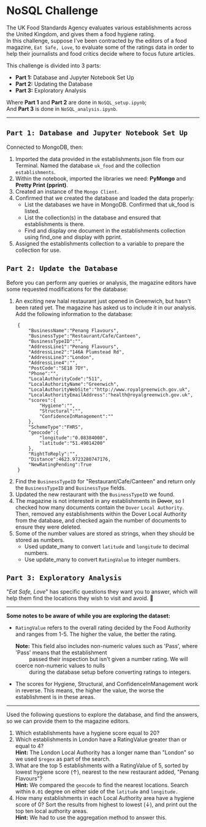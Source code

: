 # NoSQL Challenge
The UK Food Standards Agency evaluates various establishments across the United Kingdom, and gives them a food hygiene rating. <br />
In this challenge, suppose I've been contracted by the editors of a food magazine, `Eat Safe, Love`, to evaluate some of the ratings data in order to help their journalists and food critics decide where to focus future articles.

This challenge is divided into 3 parts:
- **Part 1:** Database and Jupyter Notebook Set Up
- **Part 2:** Updating the Database
- **Part 3:** Exploratory Analysis 

Where **Part 1** and **Part 2** are done in `NoSQL_setup.ipynb`; <br />
And **Part 3** is done in `NoSQL_analysis.ipynb`. 

-------------------------------------------------------------------------------------------------------------------------------------------------------------------------------------------------------------------------------------------------------------------------------

## `Part 1: Database and Jupyter Notebook Set Up`
Connected to MongoDB, then:
1. Imported the data provided in the establishments.json file from our Terminal. Named the database `uk_food` and the collection `establishments`. 
2. Within the notebook, imported the libraries we need: **PyMongo** and **Pretty Print (pprint)**.
3. Created an instance of the `Mongo Client`.
4. Confirmed that we created the database and loaded the data properly:
    - List the databases we have in MongoDB. Confirmed that uk_food is listed.
    - List the collection(s) in the database and ensured that establishments is there.
    - Find and display one document in the establishments collection using find_one and display with pprint.
5. Assigned the establishments collection to a variable to prepare the collection for use.

## `Part 2: Update the Database`
Before you can perform any queries or analysis, the magazine editors have some requested modifications for the database:
1. An exciting new halal restaurant just opened in Greenwich, but hasn't been rated yet. The magazine has asked us to include it in our analysis. Add the following information to the database:

```
    {
        "BusinessName":"Penang Flavours",
        "BusinessType":"Restaurant/Cafe/Canteen",
        "BusinessTypeID":"",
        "AddressLine1":"Penang Flavours",
        "AddressLine2":"146A Plumstead Rd",
        "AddressLine3":"London",
        "AddressLine4":"",
        "PostCode":"SE18 7DY",
        "Phone":"",
        "LocalAuthorityCode":"511",
        "LocalAuthorityName":"Greenwich",
        "LocalAuthorityWebSite":"http://www.royalgreenwich.gov.uk",
        "LocalAuthorityEmailAddress":"health@royalgreenwich.gov.uk",
        "scores":{
            "Hygiene":"",
            "Structural":"",
            "ConfidenceInManagement":""
        },
        "SchemeType":"FHRS",
        "geocode":{
            "longitude":"0.08384000",
            "latitude":"51.49014200"
        },
        "RightToReply":"",
        "Distance":4623.9723280747176,
        "NewRatingPending":True
    }
```
2. Find the `BusinessTypeID` for "Restaurant/Cafe/Canteen" and return only the `BusinessTypeID` and `BusinessType` fields.
3. Updated the new restaurant with the `BusinessTypeID` we found.
4. The magazine is not interested in any establishments in ~~Dover~~, so I checked how many documents contain the `Dover` `Local Authority`. Then, removed any establishments within the Dover Local Authority from the database, and checked again the number of documents to ensure they were deleted.
5. Some of the number values are stored as strings, when they should be stored as numbers. 
    * Used update_many to convert `latitude` and `longitude` to decimal numbers.
    * Use update_many to convert `RatingValue` to integer numbers.

## `Part 3: Exploratory Analysis`
"*Eat Safe, Love*" has specific questions they want you to answer, which will help them find the locations they wish to visit and avoid. :thinking: 

---
**Some notes to be aware of while you are exploring the dataset:**

* `RatingValue` refers to the overall rating decided by the Food Authority and ranges from 1-5. The higher the value, the better the rating.

    **Note:** This field also includes non-numeric values such as 'Pass', where 'Pass' means that the establishment <br /> 
    &nbsp;&nbsp;&nbsp;&nbsp;&nbsp;&nbsp;&nbsp;&nbsp; passed their  inspection but isn't given a number rating. We will coerce non-numeric values to nulls <br />
    &nbsp;&nbsp;&nbsp;&nbsp;&nbsp;&nbsp;&nbsp;&nbsp; during the database setup before converting ratings to integers.

* The scores for Hygiene, Structural, and ConfidenceInManagement work in reverse. This means, the higher the value, the worse the establishment is in these areas.
---

Used the following questions to explore the database, and find the answers, so we can provide them to the magazine editors.

1. Which establishments have a hygiene score equal to 20?
2. Which establishments in London have a RatingValue greater than or equal to 4? <br />
    **Hint:** The London Local Authority has a longer name than "London" so we used `$regex` as part of the search.
3. What are the top 5 establishments with a RatingValue of 5, sorted by lowest hygiene score (&uarr;), nearest to the new restaurant added, "Penang Flavours"? <br />
    **Hint:** We compared the `geocode` to find the nearest locations. Search within `0.01` degree on either side of the `latitude` and `longitude.`
4. How many establishments in each Local Authority area have a hygiene score of 0? Sort the results from highest to lowest (&darr;), and print out the top ten local authority areas. <br />
    **Hint:** We had to use the aggregation method to answer this.
